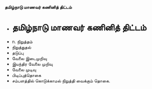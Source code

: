 **தமிழ்நாடு மாணவர் கணினித் திட்டம்**
- # தமிழ்நாடு மாணவர் கணினித் திட்டம்
- n. நிறுத்தம்
- நிறுத்துதல்
- தடுப்பு
- வேலை இடைமுறிவு
- இயந்திர வேலை முறிவு
- வேலை முடிவு
- பிடிப்புத்தொகை
- சம்பளத்தில் கொடுக்காமல் நிறுத்தி வைக்கும் தொகை.

